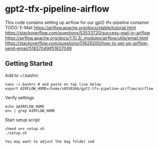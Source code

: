 # gpt2-tfx-pipeline-airflow
This code contains setting up airflow for our gpt2-tfx-pipeline container
TODO: E-Mail
https://airflow.apache.org/docs/stable/tutorial.html
https://stackoverflow.com/questions/53533720/success-mail-in-airflow
https://airflow.apache.org/docs/1.10.3/_modules/airflow/utils/email.html
https://stackoverflow.com/questions/51829200/how-to-set-up-airflow-send-email/51837049#51837049
## Getting Started
Add to ~/.bashrc
```
nano ~/.bashrc # and paste on top line below
export AIRFLOW_HOME=/home/s0558366/gpt2-tfx-pipeline-airflow/airflow
```
Verify settings
```
echo $AIRFLOW_HOME
env | grep AIRFLOW_HOME
```
Start setup script
```
chmod u+x setup.sh
./setup.sh

You may want to adjust the dag folder sed
